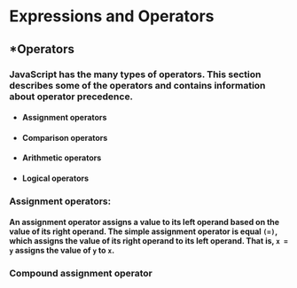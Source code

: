 # Expressions and Operators 

## ***Operators**
### JavaScript has the many types of operators. This section describes some of the operators and contains information about operator precedence.

- #### Assignment operators
- #### Comparison operators
- #### Arithmetic operators
- #### Logical operators

### Assignment operators:
#### An assignment operator assigns a value to its left operand based on the value of its right operand. The simple assignment operator is equal `(=)`, which assigns the value of its right operand to its left operand. That is, `x = y` assigns the value of `y` to `x`.

### Compound assignment operator
